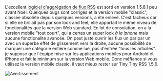 <!-- title: La version Noël de Tiny Tiny RSS -->
<!-- category: Hébergement -->

L'excellent [logiciel d'aggrégation de flux RSS](https://gitlab.tt-rss.org/tt-rss/tt-rss)
est sorti en version 1.5.8.1 peu avant Noël. <!-- more -->Quelques bugs sont
corrigés et la version mobile "classic", classée obsolète depuis quelques
versions, a été enlevé. C'est facheux car si elle ne brillait pas par son
look and feel, elle apportait le même niveau de fonctionalités que la version
Web standard. En lot de consolation, on a la version mobile "tout court", qui a
certes un super look *à la iphone* mais aucune fonctionalité avancée. On peut
juste ouvrir les flux un par par un avec un superbe effet de glissement vers la
droite, aucune possibilité de marquer une catégorie entière comme lue, pas
d'entrée "tous les articiles". je suppose que l'équipe mise sur les
applications mobiles pour Android et iPhone et fait le minimum sur la version
Web mobile. Donc méfiance si vous utilisez la version mobile classic, il vaut
mieux rester sur Tiny Tiny RSS 1.5.6.

![Avertissement](/images/06x/signal_sncf_avertissement.tb.jpg)
